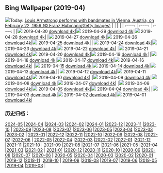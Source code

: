 ## Bing Wallpaper (2019-04)
![](http://cn.bing.com/th?id=OHR.LouisVienna_EN-US2422346599_UHD.jpg&w=1000)Today: [Louis Armstrong performs with bandmates in Vienna, Austria, on February 22, 1959 (© Franz Hubmann/Getty Images)](http://cn.bing.com/th?id=OHR.LouisVienna_EN-US2422346599_UHD.jpg)
|      |      |      |
| :----: | :----: | :----: |
|![](http://cn.bing.com/th?id=OHR.LouisVienna_EN-US2422346599_UHD.jpg&pid=hp&w=384&h=216&rs=1&c=4) 2019-04-30 [download 4k](http://cn.bing.com/th?id=OHR.LouisVienna_EN-US2422346599_UHD.jpg)|![](http://cn.bing.com/th?id=OHR.BabySloth_EN-US8463078273_UHD.jpg&pid=hp&w=384&h=216&rs=1&c=4) 2019-04-29 [download 4k](http://cn.bing.com/th?id=OHR.BabySloth_EN-US8463078273_UHD.jpg)|![](http://cn.bing.com/th?id=OHR.SpringBadlands_EN-US8349424568_UHD.jpg&pid=hp&w=384&h=216&rs=1&c=4) 2019-04-28 [download 4k](http://cn.bing.com/th?id=OHR.SpringBadlands_EN-US8349424568_UHD.jpg)|
|![](http://cn.bing.com/th?id=OHR.BloomingAloe_EN-US7990175942_UHD.jpg&pid=hp&w=384&h=216&rs=1&c=4) 2019-04-27 [download 4k](http://cn.bing.com/th?id=OHR.BloomingAloe_EN-US7990175942_UHD.jpg)|![](http://cn.bing.com/th?id=OHR.CoastalFog_EN-US7921291267_UHD.jpg&pid=hp&w=384&h=216&rs=1&c=4) 2019-04-26 [download 4k](http://cn.bing.com/th?id=OHR.CoastalFog_EN-US7921291267_UHD.jpg)|![](http://cn.bing.com/th?id=OHR.FireIce_EN-US7588914690_1920x1200.jpg&pid=hp&w=384&h=216&rs=1&c=4) 2019-04-25 [download 4k](http://cn.bing.com/th?id=OHR.FireIce_EN-US7588914690_1920x1200.jpg)|
|![](http://cn.bing.com/th?id=OHR.RainforestMoss_EN-US7387327683_1920x1200.jpg&pid=hp&w=384&h=216&rs=1&c=4) 2019-04-24 [download 4k](http://cn.bing.com/th?id=OHR.RainforestMoss_EN-US7387327683_1920x1200.jpg)|![](http://cn.bing.com/th?id=OHR.CasaBatllo_EN-US7267777877_1920x1200.jpg&pid=hp&w=384&h=216&rs=1&c=4) 2019-04-23 [download 4k](http://cn.bing.com/th?id=OHR.CasaBatllo_EN-US7267777877_1920x1200.jpg)|![](http://cn.bing.com/th?id=OHR.LaysanAlbatross_EN-US7136581271_1920x1200.jpg&pid=hp&w=384&h=216&rs=1&c=4) 2019-04-22 [download 4k](http://cn.bing.com/th?id=OHR.LaysanAlbatross_EN-US7136581271_1920x1200.jpg)|
|![](http://cn.bing.com/th?id=OHR.HidingEggs_EN-US7020088020_1920x1200.jpg&pid=hp&w=384&h=216&rs=1&c=4) 2019-04-21 [download 4k](http://cn.bing.com/th?id=OHR.HidingEggs_EN-US7020088020_1920x1200.jpg)|![](http://cn.bing.com/th?id=OHR.CoveSpires_EN-US6899601669_1920x1200.jpg&pid=hp&w=384&h=216&rs=1&c=4) 2019-04-20 [download 4k](http://cn.bing.com/th?id=OHR.CoveSpires_EN-US6899601669_1920x1200.jpg)|![](http://cn.bing.com/th?id=OHR.Paepalanthus_EN-US6799393102_1920x1200.jpg&pid=hp&w=384&h=216&rs=1&c=4) 2019-04-19 [download 4k](http://cn.bing.com/th?id=OHR.Paepalanthus_EN-US6799393102_1920x1200.jpg)|
|![](http://cn.bing.com/th?id=OHR.MiracleGarden_EN-US6684216813_1920x1080.jpg&pid=hp&w=384&h=216&rs=1&c=4) 2019-04-18 [download 4k](http://cn.bing.com/th?id=OHR.MiracleGarden_EN-US6684216813_1920x1080.jpg)|![](http://cn.bing.com/th?id=OHR.HopeValley_EN-US6541382933_1920x1200.jpg&pid=hp&w=384&h=216&rs=1&c=4) 2019-04-17 [download 4k](http://cn.bing.com/th?id=OHR.HopeValley_EN-US6541382933_1920x1200.jpg)|![](http://cn.bing.com/th?id=OHR.BauhausArchive_EN-US6406056252_1920x1080.jpg&pid=hp&w=384&h=216&rs=1&c=4) 2019-04-16 [download 4k](http://cn.bing.com/th?id=OHR.BauhausArchive_EN-US6406056252_1920x1080.jpg)|
|![](http://cn.bing.com/th?id=OHR.YayoiTulips_EN-US6304863335_UHD.jpg&pid=hp&w=384&h=216&rs=1&c=4) 2019-04-15 [download 4k](http://cn.bing.com/th?id=OHR.YayoiTulips_EN-US6304863335_UHD.jpg)|![](http://cn.bing.com/th?id=OHR.GOTPath_EN-US5723870973_1920x1200.jpg&pid=hp&w=384&h=216&rs=1&c=4) 2019-04-14 [download 4k](http://cn.bing.com/th?id=OHR.GOTPath_EN-US5723870973_1920x1200.jpg)|![](http://cn.bing.com/th?id=OHR.RecordStoreDay_EN-US5640323268_1920x1080.jpg&pid=hp&w=384&h=216&rs=1&c=4) 2019-04-13 [download 4k](http://cn.bing.com/th?id=OHR.RecordStoreDay_EN-US5640323268_1920x1080.jpg)|
|![](http://cn.bing.com/th?id=OHR.BigWindDay_EN-US5579404574_1920x1200.jpg&pid=hp&w=384&h=216&rs=1&c=4) 2019-04-12 [download 4k](http://cn.bing.com/th?id=OHR.BigWindDay_EN-US5579404574_1920x1200.jpg)|![](http://cn.bing.com/th?id=OHR.Bollenstreek_EN-US8530148470_1920x1200.jpg&pid=hp&w=384&h=216&rs=1&c=4) 2019-04-11 [download 4k](http://cn.bing.com/th?id=OHR.Bollenstreek_EN-US8530148470_1920x1200.jpg)|![](http://cn.bing.com/th?id=OHR.SibWrestling_EN-US8415856682_1920x1200.jpg&pid=hp&w=384&h=216&rs=1&c=4) 2019-04-10 [download 4k](http://cn.bing.com/th?id=OHR.SibWrestling_EN-US8415856682_1920x1200.jpg)|
|![](http://cn.bing.com/th?id=OHR.BlueTide_EN-US8292199681_1920x1200.jpg&pid=hp&w=384&h=216&rs=1&c=4) 2019-04-09 [download 4k](http://cn.bing.com/th?id=OHR.BlueTide_EN-US8292199681_1920x1200.jpg)|![](http://cn.bing.com/th?id=OHR.SPLLobby_EN-US8181474925_1920x1080.jpg&pid=hp&w=384&h=216&rs=1&c=4) 2019-04-08 [download 4k](http://cn.bing.com/th?id=OHR.SPLLobby_EN-US8181474925_1920x1080.jpg)|![](http://cn.bing.com/th?id=OHR.GTNPBeaver_EN-US8031478692_1920x1200.jpg&pid=hp&w=384&h=216&rs=1&c=4) 2019-04-07 [download 4k](http://cn.bing.com/th?id=OHR.GTNPBeaver_EN-US8031478692_1920x1200.jpg)|
|![](http://cn.bing.com/th?id=OHR.Pepper_EN-US7943129554_1920x1080.jpg&pid=hp&w=384&h=216&rs=1&c=4) 2019-04-06 [download 4k](http://cn.bing.com/th?id=OHR.Pepper_EN-US7943129554_1920x1080.jpg)|![](http://cn.bing.com/th?id=OHR.YongfuTown_EN-US7670109876_1920x1080.jpg&pid=hp&w=384&h=216&rs=1&c=4) 2019-04-05 [download 4k](http://cn.bing.com/th?id=OHR.YongfuTown_EN-US7670109876_1920x1080.jpg)|![](http://cn.bing.com/th?id=OHR.NelderPlot_EN-US7412360420_1920x1200.jpg&pid=hp&w=384&h=216&rs=1&c=4) 2019-04-04 [download 4k](http://cn.bing.com/th?id=OHR.NelderPlot_EN-US7412360420_1920x1200.jpg)|
|![](http://cn.bing.com/th?id=OHR.BistiBadlands_EN-US7240695529_1920x1200.jpg&pid=hp&w=384&h=216&rs=1&c=4) 2019-04-03 [download 4k](http://cn.bing.com/th?id=OHR.BistiBadlands_EN-US7240695529_1920x1200.jpg)|![](http://cn.bing.com/th?id=OHR.HCA_EN-US4986591011_1920x1200.jpg&pid=hp&w=384&h=216&rs=1&c=4) 2019-04-02 [download 4k](http://cn.bing.com/th?id=OHR.HCA_EN-US4986591011_1920x1200.jpg)|![](http://cn.bing.com/th?id=OHR.MischiefCubs_EN-US6733296518_1920x1200.jpg&pid=hp&w=384&h=216&rs=1&c=4) 2019-04-01 [download 4k](http://cn.bing.com/th?id=OHR.MischiefCubs_EN-US6733296518_1920x1200.jpg)|
### 历史归档：
[2024-05](/picture/2024-05/) |[2024-04](/picture/2024-04/) |[2024-03](/picture/2024-03/) |[2024-02](/picture/2024-02/) |[2024-01](/picture/2024-01/) |[2023-12](/picture/2023-12/) |[2023-11](/picture/2023-11/) |[2023-10](/picture/2023-10/) |
[2023-09](/picture/2023-09/) |[2023-08](/picture/2023-08/) |[2023-07](/picture/2023-07/) |[2023-06](/picture/2023-06/) |[2023-05](/picture/2023-05/) |[2023-04](/picture/2023-04/) |[2023-03](/picture/2023-03/) |[2023-02](/picture/2023-02/) |
[2023-01](/picture/2023-01/) |[2022-12](/picture/2022-12/) |[2022-11](/picture/2022-11/) |[2022-10](/picture/2022-10/) |[2022-09](/picture/2022-09/) |[2022-08](/picture/2022-08/) |[2022-07](/picture/2022-07/) |[2022-06](/picture/2022-06/) |
[2022-05](/picture/2022-05/) |[2022-04](/picture/2022-04/) |[2022-03](/picture/2022-03/) |[2022-02](/picture/2022-02/) |[2022-01](/picture/2022-01/) |[2021-12](/picture/2021-12/) |[2021-11](/picture/2021-11/) |[2021-10](/picture/2021-10/) |
[2021-09](/picture/2021-09/) |[2021-08](/picture/2021-08/) |[2021-07](/picture/2021-07/) |[2021-06](/picture/2021-06/) |[2021-05](/picture/2021-05/) |[2021-04](/picture/2021-04/) |[2021-03](/picture/2021-03/) |[2021-02](/picture/2021-02/) |
[2021-01](/picture/2021-01/) |[2020-12](/picture/2020-12/) |[2020-11](/picture/2020-11/) |[2020-10](/picture/2020-10/) |[2020-09](/picture/2020-09/) |[2020-08](/picture/2020-08/) |[2020-07](/picture/2020-07/) |[2020-06](/picture/2020-06/) |
[2020-05](/picture/2020-05/) |[2020-04](/picture/2020-04/) |[2020-03](/picture/2020-03/) |[2020-02](/picture/2020-02/) |[2020-01](/picture/2020-01/) |[2019-12](/picture/2019-12/) |[2019-11](/picture/2019-11/) |[2019-10](/picture/2019-10/) |
[2019-09](/picture/2019-09/) |[2019-08](/picture/2019-08/) |[2019-07](/picture/2019-07/) |[2019-06](/picture/2019-06/) |[2019-05](/picture/2019-05/) |[2019-04](/picture/2019-04/) |[2019-03](/picture/2019-03/) |
